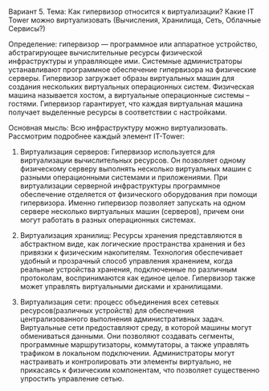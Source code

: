 Вариант 5.
Тема: Как гипервизор относится к виртуализации? Какие IT Tower можно виртуализовать (Вычисления, Хранилища, Сеть, Облачные Сервисы?)

Определение: гипервизор — программное или аппаратное устройство, абстрагирующее вычислительные ресурсы физической инфраструктуры и управляющее ими. Системные администраторы устанавливают программное обеспечение гипервизора на физические серверы. Гипервизор загружает образы виртуальных машин для создания нескольких виртуальных операционных систем. Физическая машина называется хостом, а виртуальные операционные системы – гостями. Гипервизор гарантирует, что каждая виртуальная машина получает выделенные ресурсы в соответствии с настройками. 

Основная мысль: Всю инфраструктуру можно виртуализовать.
Рассмотрим подробнее каждый элемент IT-Tower: 

1. Виртуализация серверов: Гипервизор используется для виртуализации вычислительных ресурсов. Он позволяет одному физическому серверу выполнять несколько виртуальных машин с разными операционными системами и приложениями. При виртуализации серверной инфраструктуры программное обеспечение отделяется от физического оборудования при помощи гипервизора. Именно гипервизор позволяет запускать на одном сервере несколько виртуальных машин (серверов), причем они могут работать в разных операционных системах.

2. Виртуализация хранилищ: Ресурсы хранения представляются в абстрактном виде, как логические пространства хранения и без привязки к физическим накопителям. Технология обеспечивает удобный и прозрачный способ управления хранением, когда реальные устройства хранения, подключенные по различным протоколам, воспринимаются как единое целое. Гипервизор также может управлять виртуальными дисками и хранилищами.

3. Виртуализация сети: процесс объединения всех сетевых ресурсов(различных устройств) для обеспечения централизованного выполнения административных задач. Виртуальные сети предоставляют среду, в которой машины могут обмениваться данными. Они позволяют создавать сегменты, программные маршрутизаторы, коммутаторы, а также управлять трафиком в локальном подключении. Администраторы могут настраивать и контролировать эти элементы виртуально, не прикасаясь к физическим компонентам, что позволяет существенно упростить управление сетью. 



